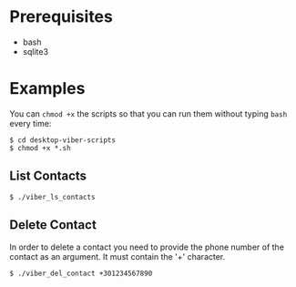 Prerequisites
===
 * bash
 * sqlite3

Examples
===
You can `chmod +x` the scripts so that you can run them without typing
`bash` every time:
```
$ cd desktop-viber-scripts
$ chmod +x *.sh
```

List Contacts
---
```
$ ./viber_ls_contacts
```

Delete Contact
---
In order to delete a contact you need to provide the phone number of the
contact as an argument. It must contain the '+' character.
```
$ ./viber_del_contact +301234567890
```
